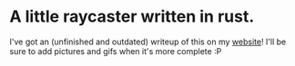 # A little raycaster written in rust.
I've got an (unfinished and outdated) writeup of this on my [website](https://jumbledfox.github.io/projects/raycaster)! I'll be sure to add pictures and gifs when it's more complete :P
